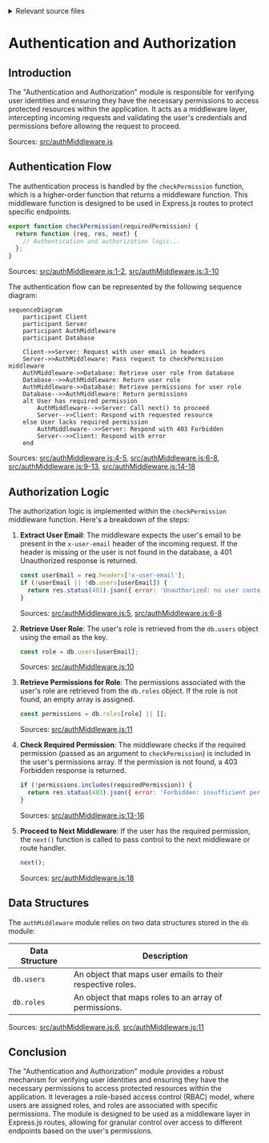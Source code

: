 <details>
<summary>Relevant source files</summary>

The following file was used as context for generating this wiki page:

- [src/authMiddleware.js](https://github.com/aanickode/access-control-service/blob/main/src/authMiddleware.js)
</details>

# Authentication and Authorization

## Introduction

The "Authentication and Authorization" module is responsible for verifying user identities and ensuring they have the necessary permissions to access protected resources within the application. It acts as a middleware layer, intercepting incoming requests and validating the user's credentials and permissions before allowing the request to proceed.

Sources: [src/authMiddleware.js]()

## Authentication Flow

The authentication process is handled by the `checkPermission` function, which is a higher-order function that returns a middleware function. This middleware function is designed to be used in Express.js routes to protect specific endpoints.

```javascript
export function checkPermission(requiredPermission) {
  return function (req, res, next) {
    // Authentication and authorization logic...
  };
}
```

Sources: [src/authMiddleware.js:1-2](), [src/authMiddleware.js:3-10]()

The authentication flow can be represented by the following sequence diagram:

```mermaid
sequenceDiagram
    participant Client
    participant Server
    participant AuthMiddleware
    participant Database

    Client->>Server: Request with user email in headers
    Server->>AuthMiddleware: Pass request to checkPermission middleware
    AuthMiddleware->>Database: Retrieve user role from database
    Database-->>AuthMiddleware: Return user role
    AuthMiddleware->>Database: Retrieve permissions for user role
    Database-->>AuthMiddleware: Return permissions
    alt User has required permission
        AuthMiddleware-->>Server: Call next() to proceed
        Server-->>Client: Respond with requested resource
    else User lacks required permission
        AuthMiddleware-->>Server: Respond with 403 Forbidden
        Server-->>Client: Respond with error
    end
```

Sources: [src/authMiddleware.js:4-5](), [src/authMiddleware.js:6-8](), [src/authMiddleware.js:9-13](), [src/authMiddleware.js:14-18]()

## Authorization Logic

The authorization logic is implemented within the `checkPermission` middleware function. Here's a breakdown of the steps:

1. **Extract User Email**: The middleware expects the user's email to be present in the `x-user-email` header of the incoming request. If the header is missing or the user is not found in the database, a 401 Unauthorized response is returned.

   ```javascript
   const userEmail = req.headers['x-user-email'];
   if (!userEmail || !db.users[userEmail]) {
     return res.status(401).json({ error: 'Unauthorized: no user context' });
   }
   ```

   Sources: [src/authMiddleware.js:5](), [src/authMiddleware.js:6-8]()

2. **Retrieve User Role**: The user's role is retrieved from the `db.users` object using the email as the key.

   ```javascript
   const role = db.users[userEmail];
   ```

   Sources: [src/authMiddleware.js:10]()

3. **Retrieve Permissions for Role**: The permissions associated with the user's role are retrieved from the `db.roles` object. If the role is not found, an empty array is assigned.

   ```javascript
   const permissions = db.roles[role] || [];
   ```

   Sources: [src/authMiddleware.js:11]()

4. **Check Required Permission**: The middleware checks if the required permission (passed as an argument to `checkPermission`) is included in the user's permissions array. If the permission is not found, a 403 Forbidden response is returned.

   ```javascript
   if (!permissions.includes(requiredPermission)) {
     return res.status(403).json({ error: 'Forbidden: insufficient permissions' });
   }
   ```

   Sources: [src/authMiddleware.js:13-16]()

5. **Proceed to Next Middleware**: If the user has the required permission, the `next()` function is called to pass control to the next middleware or route handler.

   ```javascript
   next();
   ```

   Sources: [src/authMiddleware.js:18]()

## Data Structures

The `authMiddleware` module relies on two data structures stored in the `db` module:

| Data Structure | Description |
| --- | --- |
| `db.users` | An object that maps user emails to their respective roles. |
| `db.roles` | An object that maps roles to an array of permissions. |

Sources: [src/authMiddleware.js:6](), [src/authMiddleware.js:11]()

## Conclusion

The "Authentication and Authorization" module provides a robust mechanism for verifying user identities and ensuring they have the necessary permissions to access protected resources within the application. It leverages a role-based access control (RBAC) model, where users are assigned roles, and roles are associated with specific permissions. The module is designed to be used as a middleware layer in Express.js routes, allowing for granular control over access to different endpoints based on the user's permissions.